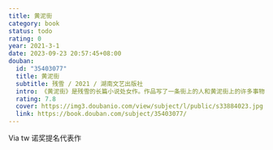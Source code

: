 ```yaml
---
title: 黄泥街
category: book
status: todo
rating: 0
year: 2021-3-1
date: 2023-09-23 20:57:45+08:00
douban:
  id: "35403077"
  title: 黄泥街
  subtitle: 残雪 / 2021 / 湖南文艺出版社
  intro: 《黄泥街》是残雪的长篇小说处女作。作品写了一条街上的人和黄泥街上的许多事物，黄泥街上总是脏兮兮的，甚至连下的雨都是灰色的。残雪对这条街做了详细的描写，不过这种描写跟一般的作家描写的不一样，思维跳跃性大，而且没有一以贯之的故事情节。有简单的人物和简单的故事。残雪的第一部小说就构筑了后来残雪非常显著的写作特色，这些丰富的意象给读者带来很特别的阅读感受。残雪打破了传统小说惯常的思路和框架，从一开始就具有了残雪典型的特色。
  rating: 7.8
  cover: https://img3.doubanio.com/view/subject/l/public/s33884023.jpg
  link: https://book.douban.com/subject/35403077/
---
```


Via tw 诺奖提名代表作
